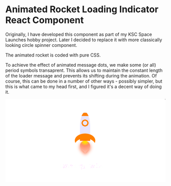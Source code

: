 # Animated Rocket Loading Indicator React Component

Originally, I have developed this component as part of my KSC Space Launches hobby project. Later I decided to replace it with more classically looking circle spinner component. 

The animated rocket is coded with pure CSS.

To achieve the effect of animated message dots, we make some (or all) period symbols transaprent. This allows us to maintain the constant length of the loader message and prevents its shifting during the animation. Of course, this can be done in a number of other ways - possibly simpler, but this is what came to my head first, and I figured it's a decent way of doing it. 

![App Screenshot](public/screenshot.png)
